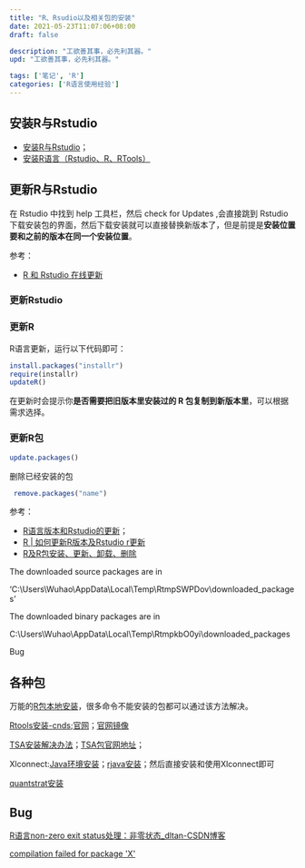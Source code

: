 ```yaml
---
title: "R、Rsudio以及相关包的安装"
date: 2021-05-23T11:07:06+08:00
draft: false

description: "工欲善其事，必先利其器。"
upd: "工欲善其事，必先利其器。"

tags: ['笔记', 'R']
categories: ['R语言使用经验']
---
```


<!--more-->

## 安装R与Rstudio

- [安装R与Rstudio](https://zhuanlan.zhihu.com/p/109468400)；
- [安装R语言（Rstudio、R、RTools）](https://zhuanlan.zhihu.com/p/146289185)

## 更新R与Rstudio

在 Rstudio 中找到 help 工具栏，然后 check for Updates ,会直接跳到 Rstudio 下载安装包的界面，然后下载安装就可以直接替换新版本了，但是前提是**安装位置要和之前的版本在同一个安装位置**。

参考：
- [R 和 Rstudio 在线更新](https://blog.csdn.net/wt141643/article/details/105217647)

### 更新Rstudio

### 更新R

R语言更新，运行以下代码即可：

```R
install.packages("installr")
require(installr)
updateR()
```

在更新时会提示你**是否需要把旧版本里安装过的 R 包复制到新版本里**，可以根据需求选择。

### 更新R包

```R
update.packages()
```

删除已经安装的包


```R
 remove.packages("name")
```

参考：

- [R语言版本和Rstudio的更新](https://www.jianshu.com/p/5989f295b9e9)；
- [R | 如何更新R版本及Rstudio r更新](https://blog.csdn.net/weixin_41859179/article/details/97570369)
- [R及R包安装、更新、卸载、删除](https://www.jianshu.com/p/1017b57f8d79)


The downloaded source packages are in

‘C:\Users\Wuhao\AppData\Local\Temp\RtmpSWPDov\downloaded_packages’

 

The downloaded binary packages are in

C:\Users\Wuhao\AppData\Local\Temp\RtmpkbO0yi\downloaded_packages


Bug
 

##  各种包

万能的[R包本地安装](https://blog.csdn.net/zdx1996/article/details/86629965)，很多命令不能安装的包都可以通过该方法解决。



[Rtools安装-cnds](https://blog.csdn.net/weixin_42098685/article/details/105864543);[官网](https://cran.rstudio.com/bin/windows/Rtools/)；[官网镜像](https://mirrors.tuna.tsinghua.edu.cn/CRAN/)

 

[TSA安装解决办法](https://blog.csdn.net/chen_dal/article/details/106193038)；[TSA包官网地址](https://cran.r-project.org/src/contrib/Archive/TSA/)；

 

Xlconnect:[Java环境安装](https://www.jianshu.com/p/169bc950316b)；[rjava安装](https://www.cnblogs.com/ohshit/p/6159644.html)；然后直接安装和使用Xlconnect即可

 

[quantstrat安装](https://stackoverflow.com/questions/44891437/install-quantstrat-for-r-latest-r-version)



## Bug

[R语言non-zero exit status处理：非零状态_dltan-CSDN博客](https://blog.csdn.net/tandelin/article/details/87719623)

[compilation failed for package 'X'](https://www.jianshu.com/p/e52a091902d3)